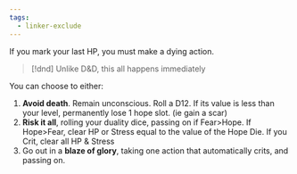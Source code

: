 ```yaml
---
tags:
  - linker-exclude
---
```

If you mark your last HP, you must make a dying action.

> [!dnd] Unlike D&D, this all happens immediately

You can choose to either:
1. **Avoid death**. Remain unconscious. Roll a D12. If its value is less than your level, permanently lose 1 hope slot.  (ie gain a scar)
2. **Risk it all**, rolling your duality dice, passing on if Fear>Hope.
   If Hope>Fear, clear HP or Stress equal to the value of the Hope Die.
   If you Crit, clear all HP & Stress
3. Go out in a **blaze of glory**, taking one action that automatically crits, and passing on.

